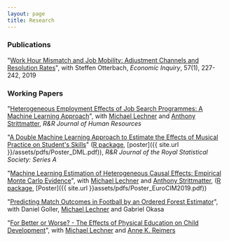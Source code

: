 ```yaml
---
layout: page
title: Research
---
```


### Publications
"[Work Hour Mismatch and Job Mobility: Adjustment Channels and Resolution Rates](https://onlinelibrary.wiley.com/doi/full/10.1111/ecin.12586)", with Steffen Otterbach, *Economic Inquiry*, 57(1), 227-242, 2019


### Working Papers
"[Heterogeneous Employment Effects of Job Search Programmes: A Machine Learning Approach](https://arxiv.org/abs/1709.10279)", with [Michael Lechner](https://www.michael-lechner.eu/) and [Anthony Strittmatter](http://www.anthonystrittmatter.com/home), *R&R Journal of Human Resources*

"[A Double Machine Learning Approach to Estimate the Effects of Musical Practice on Student's Skills](https://arxiv.org/abs/1805.10300)" ([R package](https://github.com/MCKnaus/dmlmt), [poster]({{ site.url }}/assets/pdfs/Poster_DML.pdf)), *R&R Journal of the Royal Statistical Society: Series A*

"[Machine Learning Estimation of Heterogeneous Causal Effects: Empirical Monte Carlo Evidence](https://arxiv.org/abs/1810.13237)", with [Michael Lechner](https://www.michael-lechner.eu/) and [Anthony Strittmatter](http://www.anthonystrittmatter.com/home), ([R package](https://github.com/MCKnaus/CATEs), [Poster]({{ site.url }}assets/pdfs/Poster_EuroCIM2019.pdf))

"[Predicting Match Outcomes in Football by an Ordered Forest Estimator](https://www.researchgate.net/publication/328486514_Predicting_Match_Outcomes_in_Football_by_an_Ordered_Forest_Estimator)", with Daniel Goller, [Michael Lechner](https://www.michael-lechner.eu/) and Gabriel Okasa


"[For Better or Worse? - The Effects of Physical Education on Child Development](https://www.researchgate.net/publication/322314895_For_better_or_worse_-_The_Effects_of_Physical_Education_on_Child_Development)", with [Michael Lechner](https://www.michael-lechner.eu/) and [Anne K. Reimers](https://www.tu-chemnitz.de/hsw/ab/prof/sportpaedagogik/index.php.en)
